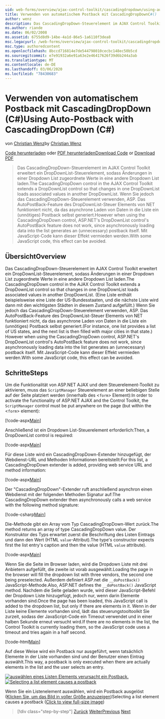```yaml
---
uid: web-forms/overview/ajax-control-toolkit/cascadingdropdown/using-auto-postback-with-cascadingdropdown-cs
title: Verwenden von automatischem Postback mit CascadingDropDownC#() | Microsoft-Dokumentation
author: wenz
description: Das CascadingDropDown-Steuerelement im AJAX Control Toolkit erweitert ein DropDownList-Steuerelement, sodass Änderungen in einer DropDownList zugeordnete Werte in Anoth laden...
ms.author: riande
ms.date: 06/02/2008
ms.assetid: 6755d8d9-14be-4a1d-86e5-1a6110f3dea8
msc.legacyurl: /web-forms/overview/ajax-control-toolkit/cascadingdropdown/using-auto-postback-with-cascadingdropdown-cs
msc.type: authoredcontent
ms.openlocfilehash: 8bccd716814e7de544798010cecbc148ec50b5cd
ms.sourcegitcommit: e7e91932a6e91a63e2e46417626f39d6b244a3ab
ms.translationtype: MT
ms.contentlocale: de-DE
ms.lasthandoff: 03/06/2020
ms.locfileid: "78430683"
---
```

# <a name="using-auto-postback-with-cascadingdropdown-c"></a><span data-ttu-id="37ea6-103">Verwenden von automatischem Postback mit CascadingDropDown (C#)</span><span class="sxs-lookup"><span data-stu-id="37ea6-103">Using Auto-Postback with CascadingDropDown (C#)</span></span>

<span data-ttu-id="37ea6-104">von [Christian Wenz](https://github.com/wenz)</span><span class="sxs-lookup"><span data-stu-id="37ea6-104">by [Christian Wenz](https://github.com/wenz)</span></span>

<span data-ttu-id="37ea6-105">[Code herunterladen](https://download.microsoft.com/download/9/0/7/907760b1-2c60-4f81-aeb6-ca416a573b0d/cascadingdropdown3.cs.zip) oder [PDF herunterladen](https://download.microsoft.com/download/2/d/c/2dc10e34-6983-41d4-9c08-f78f5387d32b/cascadingdropdown3CS.pdf)</span><span class="sxs-lookup"><span data-stu-id="37ea6-105">[Download Code](https://download.microsoft.com/download/9/0/7/907760b1-2c60-4f81-aeb6-ca416a573b0d/cascadingdropdown3.cs.zip) or [Download PDF](https://download.microsoft.com/download/2/d/c/2dc10e34-6983-41d4-9c08-f78f5387d32b/cascadingdropdown3CS.pdf)</span></span>

> <span data-ttu-id="37ea6-106">Das CascadingDropDown-Steuerelement im AJAX Control Toolkit erweitert ein DropDownList-Steuerelement, sodass Änderungen in einer Dropdown List zugeordnete Werte in eine andere Dropdown List laden.</span><span class="sxs-lookup"><span data-stu-id="37ea6-106">The CascadingDropDown control in the AJAX Control Toolkit extends a DropDownList control so that changes in one DropDownList loads associated values in another DropDownList.</span></span> <span data-ttu-id="37ea6-107">Wenn Sie jedoch das CascadingDropDown-Steuerelement verwenden, ASP. Das AutoPostBack-Feature des DropDownList-Steuer Elements von NET funktioniert nicht, da das asynchrone Laden von Daten in die Liste ein (unnötiges) Postback selbst generiert.</span><span class="sxs-lookup"><span data-stu-id="37ea6-107">However when using the CascadingDropDown control, ASP.NET's DropDownList control's AutoPostBack feature does not work, since asynchronously loading data into the list generates an (unnecessary) postback itself.</span></span> <span data-ttu-id="37ea6-108">Mit JavaScript-Code kann dieser Effekt vermieden werden.</span><span class="sxs-lookup"><span data-stu-id="37ea6-108">With some JavaScript code, this effect can be avoided.</span></span>

## <a name="overview"></a><span data-ttu-id="37ea6-109">Übersicht</span><span class="sxs-lookup"><span data-stu-id="37ea6-109">Overview</span></span>

<span data-ttu-id="37ea6-110">Das CascadingDropDown-Steuerelement im AJAX Control Toolkit erweitert ein DropDownList-Steuerelement, sodass Änderungen in einer Dropdown List zugeordnete Werte in eine andere Dropdown List laden.</span><span class="sxs-lookup"><span data-stu-id="37ea6-110">The CascadingDropDown control in the AJAX Control Toolkit extends a DropDownList control so that changes in one DropDownList loads associated values in another DropDownList.</span></span> <span data-ttu-id="37ea6-111">(Eine Liste enthält beispielsweise eine Liste der US-Bundesstaaten, und die nächste Liste wird dann mit den wichtigsten Städten in diesem Zustand aufgefüllt.) Wenn Sie jedoch das CascadingDropDown-Steuerelement verwenden, ASP. Das AutoPostBack-Feature des DropDownList-Steuer Elements von NET funktioniert nicht, da das asynchrone Laden von Daten in die Liste ein (unnötiges) Postback selbst generiert.</span><span class="sxs-lookup"><span data-stu-id="37ea6-111">(For instance, one list provides a list of US states, and the next list is then filled with major cities in that state.) However when using the CascadingDropDown control, ASP.NET's DropDownList control's AutoPostBack feature does not work, since asynchronously loading data into the list generates an (unnecessary) postback itself.</span></span> <span data-ttu-id="37ea6-112">Mit JavaScript-Code kann dieser Effekt vermieden werden.</span><span class="sxs-lookup"><span data-stu-id="37ea6-112">With some JavaScript code, this effect can be avoided.</span></span>

## <a name="steps"></a><span data-ttu-id="37ea6-113">Schritte</span><span class="sxs-lookup"><span data-stu-id="37ea6-113">Steps</span></span>

<span data-ttu-id="37ea6-114">Um die Funktionalität von ASP.NET AJAX und dem Steuerelement-Toolkit zu aktivieren, muss das `ScriptManager` Steuerelement an einer beliebigen Stelle auf der Seite platziert werden (innerhalb des &lt;`form`&gt; Element):</span><span class="sxs-lookup"><span data-stu-id="37ea6-114">In order to activate the functionality of ASP.NET AJAX and the Control Toolkit, the `ScriptManager` control must be put anywhere on the page (but within the &lt;`form`&gt; element):</span></span>

[!code-aspx[Main](using-auto-postback-with-cascadingdropdown-cs/samples/sample1.aspx)]

<span data-ttu-id="37ea6-115">Anschließend ist ein Dropdown List-Steuerelement erforderlich:</span><span class="sxs-lookup"><span data-stu-id="37ea6-115">Then, a DropDownList control is required:</span></span>

[!code-aspx[Main](using-auto-postback-with-cascadingdropdown-cs/samples/sample2.aspx)]

<span data-ttu-id="37ea6-116">Für diese Liste wird ein CascadingDropDown-Extender hinzugefügt, der Webdienst-URL und Methoden Informationen bereitstellt:</span><span class="sxs-lookup"><span data-stu-id="37ea6-116">For this list, a CascadingDropDown extender is added, providing web service URL and method information:</span></span>

[!code-aspx[Main](using-auto-postback-with-cascadingdropdown-cs/samples/sample3.aspx)]

<span data-ttu-id="37ea6-117">Der "CascadingDropDown"-Extender ruft anschließend asynchron einen Webdienst mit der folgenden Methoden Signatur auf:</span><span class="sxs-lookup"><span data-stu-id="37ea6-117">The CascadingDropDown extender then asynchronously calls a web service with the following method signature:</span></span>

[!code-csharp[Main](using-auto-postback-with-cascadingdropdown-cs/samples/sample4.cs)]

<span data-ttu-id="37ea6-118">Die-Methode gibt ein Array vom Typ CascadingDropDown-Wert zurück.</span><span class="sxs-lookup"><span data-stu-id="37ea6-118">The method returns an array of type CascadingDropDown value.</span></span> <span data-ttu-id="37ea6-119">Der Konstruktor des Typs erwartet zuerst die Beschriftung des Listen Eintrags und dann den Wert (HTML `value`-Attribut).</span><span class="sxs-lookup"><span data-stu-id="37ea6-119">The type's constructor expects first the list entry's caption and then the value (HTML `value` attribute).</span></span>

[!code-aspx[Main](using-auto-postback-with-cascadingdropdown-cs/samples/sample5.aspx)]

<span data-ttu-id="37ea6-120">Wenn Sie die Seite im Browser laden, wird die Dropdown Liste mit drei Anbietern aufgefüllt, die zweite ist vorab ausgewählt.</span><span class="sxs-lookup"><span data-stu-id="37ea6-120">Loading the page in the browser will fill the dropdown list with three vendors, the second one being preselected.</span></span> <span data-ttu-id="37ea6-121">Außerdem definiert ASP.net die `__doPostBack()` JavaScript-Methode.</span><span class="sxs-lookup"><span data-stu-id="37ea6-121">Also, ASP.NET defines the `__doPostBack()` JavaScript method.</span></span> <span data-ttu-id="37ea6-122">Nachdem die Seite geladen wurde, wird dieser JavaScript-Befehl der Dropdown Liste hinzugefügt, jedoch nur, wenn darin Elemente vorhanden sind.</span><span class="sxs-lookup"><span data-stu-id="37ea6-122">Once the page has been loaded, this JavaScript call is added to the dropdown list, but only if there are elements in it.</span></span> <span data-ttu-id="37ea6-123">Wenn in der Liste keine Elemente vorhanden sind, lädt das steuerungstooltoolkit Sie zurzeit, sodass der JavaScript-Code ein Timeout verwendet und in einer halben Sekunde erneut versucht wird.</span><span class="sxs-lookup"><span data-stu-id="37ea6-123">If there are no elements in the list, the Control Toolkit is currently loading them, so the JavaScript code uses a timeout and tries again in a half second.</span></span>

[!code-html[Main](using-auto-postback-with-cascadingdropdown-cs/samples/sample6.html)]

<span data-ttu-id="37ea6-124">Auf diese Weise wird ein Postback nur ausgeführt, wenn tatsächlich Elemente in der Liste vorhanden sind und der Benutzer einen Eintrag auswählt.</span><span class="sxs-lookup"><span data-stu-id="37ea6-124">This way, a postback is only executed when there are actually elements in the list and the user selects an entry.</span></span>

<span data-ttu-id="37ea6-125">[![auswählen eines Listen Elements verursacht ein Postback.](using-auto-postback-with-cascadingdropdown-cs/_static/image2.png)](using-auto-postback-with-cascadingdropdown-cs/_static/image1.png)</span><span class="sxs-lookup"><span data-stu-id="37ea6-125">[![Selecting a list element causes a postback](using-auto-postback-with-cascadingdropdown-cs/_static/image2.png)](using-auto-postback-with-cascadingdropdown-cs/_static/image1.png)</span></span>

<span data-ttu-id="37ea6-126">Wenn Sie ein Listenelement auswählen, wird ein Postback ausgelöst ([Klicken Sie, um das Bild in voller Größe anzuzeigen](using-auto-postback-with-cascadingdropdown-cs/_static/image3.png))</span><span class="sxs-lookup"><span data-stu-id="37ea6-126">Selecting a list element causes a postback ([Click to view full-size image](using-auto-postback-with-cascadingdropdown-cs/_static/image3.png))</span></span>

> [!div class="step-by-step"]
> <span data-ttu-id="37ea6-127">[Zurück](presetting-list-entries-with-cascadingdropdown-cs.md)
> [Weiter](filling-a-list-using-cascadingdropdown-vb.md)</span><span class="sxs-lookup"><span data-stu-id="37ea6-127">[Previous](presetting-list-entries-with-cascadingdropdown-cs.md)
[Next](filling-a-list-using-cascadingdropdown-vb.md)</span></span>
